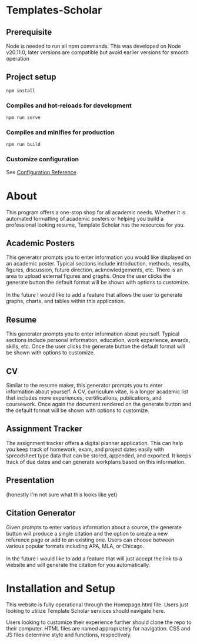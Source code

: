 # Templates-Scholar

## Prerequisite
Node is needed to run all npm commands. This was developed on Node v20.11.0, later versions are compatible but avoid earlier versions for smooth operation

## Project setup
```
npm install
```

### Compiles and hot-reloads for development
```
npm run serve
```

### Compiles and minifies for production
```
npm run build
```

### Customize configuration
See [Configuration Reference](https://cli.vuejs.org/config/).

<h1>About</h1>

This program offers a one-stop shop for all academic needs. Whether it is automated formatting of academic posters or helping you build a professional looking resume, Template Scholar has the resources for you.

<h2>Academic Posters</h2>
This generator prompts you to enter information you would like displayed on an academic poster. Typical sections include introduction, methods, results, figures, discussion, future direction, acknowledgements, etc. There is an area to upload external figures and graphs.
Once the user clicks the generate button the default format will be shown with options to customize.
<br></br>
In the future I would like to add a feature that allows the user to generate graphs, charts, and tables within this application.
<h2>Resume</h2>
This generator prompts you to enter information about yourself. Typical sections include personal information, education, work experience, awards, skills, etc. Once the user clicks the generate button the default format will be shown with options to customize.
<h2>CV</h2>
Similar to the resume maker, this generator prompts you to enter information about yourself. A CV, curriculum vitae, is a longer academic list that includes more experiences, certifications, publications, and coursework.
Once again the document rendered on the generate button and the default format will be shown with options to customize.
<h2>Assignment Tracker</h2>
The assignment tracker offers a digital planner application. This can help you keep track of homework, exam, and project dates easily with spreadsheet type data that can be stored, appended, and exported. It keeps track of due dates and can generate workplans based on this information.
<h2>Presentation</h2>
(honestly I'm not sure what this looks like yet)
<h2>Citation Generator</h2>
Given prompts to enter various information about a source, the generate button will produce a single citation and the option to create a new reference page or add to an existing one. Users can choose between various popular formats including APA, MLA, or Chicago.
<br></br>
In the future I would like to add a feature that will just accept the link to a website and will generate the citation for you automatically.

<h1>Installation and Setup</h1>

This website is fully operational through the Homepage.html file. Users just looking to utilize Template Scholar services should navigate here.

Users looking to customize their experience further should clone the repo to their computer. HTML files are named appropriately for navigation. CSS and JS files determine style and functions, respectively.
